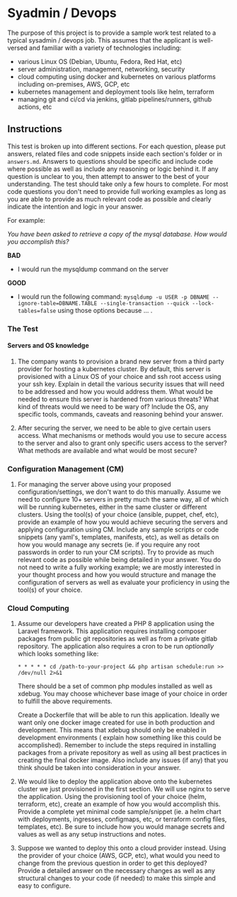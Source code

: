 # Syadmin / Devops

The purpose of this project is to provide a sample work test related to a typical sysadmin / devops job. This assumes
that the applicant is well-versed and familiar with a variety of technologies including:

- various Linux OS (Debian, Ubuntu, Fedora, Red Hat, etc)
- server administration, management, networking, security
- cloud computing using docker and kubernetes on various platforms including on-premises, AWS, GCP, etc
- kubernetes management and deployment tools like helm, terraform
- managing git and ci/cd via jenkins, gitlab pipelines/runners, github actions, etc

## Instructions

This test is broken up into different sections. For each question, please put answers, related files and code snippets
inside each section's folder or in `answers.md`. Answers to questions should be specific and include code where possible
as well as include any reasoning or logic behind it. If any question is unclear to you, then attempt to answer to the
best of your understanding. The test should take only a few hours to complete. For most code questions you don't need to
provide full working examples as long as you are able to provide as much relevant code as possible and clearly indicate
the intention and logic in your answer.

For example:

*You have been asked to retrieve a copy of the mysql database. How would you accomplish this?*

**BAD**

- I would run the mysqldump command on the server

**GOOD**

- I would run the following command:
  `mysqldump -u USER -p DBNAME --ignore-table=DBNAME.TABLE --single-transaction --quick --lock-tables=false`
  using those options because ... .

### The Test

#### Servers and OS knowledge

1. The company wants to provision a brand new server from a third party provider for hosting a kubernetes cluster. By
   default, this server is provisioned with a Linux OS of your choice and ssh root access using your ssh key. Explain in
   detail the various security issues that will need to be addressed and how you would address them. What would be
   needed to ensure this server is hardened from various threats? What kind of threats would we need to be wary of?
   Include the OS, any specific tools, commands, caveats and reasoning behind your answer.

2. After securing the server, we need to be able to give certain users access. What mechanisms or methods would you use
   to secure access to the server and also to grant only specific users access to the server? What methods are available
   and what would be most secure?

### Configuration Management (CM)

1. For managing the server above using your proposed configuration/settings, we don't want to do this manually. Assume
   we need to configure 10+ servers in pretty much the same way, all of which will be running kubernetes, either in the
   same cluster or different clusters. Using the tool(s) of your choice (ansible, puppet, chef, etc), provide an example
   of how you would achieve securing the servers and applying configuration using CM. Include any sample scripts or code
   snippets (any yaml's, templates, manifests, etc), as well as details on how you would manage any secrets (ie. if you
   require any root passwords in order to run your CM scripts). Try to provide as much relevant code as possible while
   being detailed in your answer. You do not need to write a fully working example; we are mostly interested in your
   thought process and how you would structure and manage the configuration of servers as well as evaluate your
   proficiency in using the tool(s) of your choice.

### Cloud Computing

1. Assume our developers have created a PHP 8 application using the Laravel framework. This application requires
   installing composer packages from public git repositories as well as from a private gitlab repository. The
   application also requires a cron to be run *optionally* which looks something like:
   ```
   * * * * * cd /path-to-your-project && php artisan schedule:run >> /dev/null 2>&1
   ```
   There should be a set of common php modules installed as well as xdebug. You may choose whichever base image of your
   choice in order to fulfill the above requirements.

   Create a Dockerfile that will be able to run this application. Ideally we want only one docker image created for use
   in both production and development. This means that xdebug should only be enabled in development environments (
   explain how something like this could be accomplished). Remember to include the steps required in installing packages
   from a private repository as well as using all best practices in creating the final docker image. Also include any
   issues (if any) that you think should be taken into consideration in your answer.

2. We would like to deploy the application above onto the kubernetes cluster we just provisioned in the first section.
   We will use nginx to serve the application. Using the provisioning tool of your choice (helm, terraform, etc), create
   an example of how you would accomplish this. Provide a complete yet minimal code sample/snippet (ie. a helm chart
   with deployments, ingresses, configmaps, etc, or terraform config files, templates, etc). Be sure to include how you
   would manage secrets and values as well as any setup instructions and notes.

3. Suppose we wanted to deploy this onto a cloud provider instead. Using the provider of your choice (AWS, GCP, etc),
   what would you need to change from the previous question in order to get this deployed? Provide a detailed answer on
   the necessary changes as well as any structural changes to your code (if needed) to make this simple and easy to
   configure.
